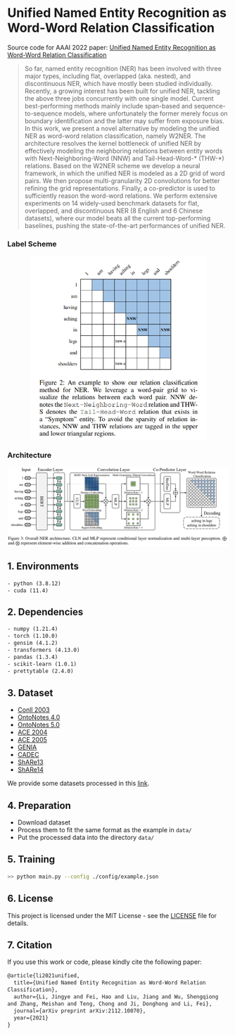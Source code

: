  # Unified Named Entity Recognition as Word-Word Relation Classification

Source code for AAAI 2022 paper: [Unified Named Entity Recognition as Word-Word Relation Classification](https://arxiv.org/pdf/2112.10070.pdf)

> So far, named entity recognition (NER) has been involved with three major types, including flat, overlapped (aka. nested), and discontinuous NER, which have mostly been studied individually. Recently, a growing interest has been built for unified NER, tackling the above three jobs concurrently with one single model. Current best-performing methods mainly include span-based and sequence-to-sequence models, where unfortunately the former merely focus on boundary identification and the latter may suffer from exposure bias. In this work, we present a novel alternative by modeling the unified NER as word-word relation classification, namely W2NER. The architecture resolves the kernel bottleneck of unified NER by effectively modeling the neighboring relations between entity words with Next-Neighboring-Word (NNW) and Tail-Head-Word-* (THW-*) relations. Based on the W2NER scheme we develop a neural framework, in which the unified NER is modeled as a 2D grid of word pairs. We then propose multi-granularity 2D convolutions for better refining the grid representations. Finally, a co-predictor is used to sufficiently reason the word-word relations. We perform extensive experiments on 14 widely-used benchmark datasets for flat, overlapped, and discontinuous NER (8 English and 6 Chinese datasets), where our model beats all the current top-performing baselines, pushing the state-of-the-art performances of unified NER.

### Label Scheme
<p align="center">
  <img src="./figures/scheme.PNG" width="400"/>
</p>

### Architecture
<p align="center">
  <img src="./figures/architecture.PNG" />
</p>

## 1. Environments

```
- python (3.8.12)
- cuda (11.4)
```

## 2. Dependencies

```
- numpy (1.21.4)
- torch (1.10.0)
- gensim (4.1.2)
- transformers (4.13.0)
- pandas (1.3.4)
- scikit-learn (1.0.1)
- prettytable (2.4.0)
```

## 3. Dataset

- [Conll 2003](https://www.clips.uantwerpen.be/conll2003/ner/)
- [OntoNotes 4.0](https://catalog.ldc.upenn.edu/LDC2011T03)
- [OntoNotes 5.0](https://catalog.ldc.upenn.edu/LDC2013T19)
- [ACE 2004](https://catalog.ldc.upenn.edu/LDC2005T09)
- [ACE 2005](https://catalog.ldc.upenn.edu/LDC2006T06)
- [GENIA](http://www.geniaproject.org/genia-corpus)
- [CADEC](https://pubmed.ncbi.nlm.nih.gov/25817970/)
- [ShARe13](https://clefehealth.imag.fr/?page_id=441)
- [ShARe14](https://sites.google.com/site/clefehealth2014/)

We provide some datasets processed in this [link](https://drive.google.com/drive/folders/1NdvUeIUUL3mlS8QwwnqM628gCK7_0yPv?usp=sharing).

## 4. Preparation

- Download dataset
- Process them to fit the same format as the example in `data/`
- Put the processed data into the directory `data/`

## 5. Training

```bash
>> python main.py --config ./config/example.json
```
## 6. License

This project is licensed under the MIT License - see the [LICENSE](LICENSE) file for details.

## 7. Citation

If you use this work or code, please kindly cite the following paper:

```
@article{li2021unified,
  title={Unified Named Entity Recognition as Word-Word Relation Classification},
  author={Li, Jingye and Fei, Hao and Liu, Jiang and Wu, Shengqiong and Zhang, Meishan and Teng, Chong and Ji, Donghong and Li, Fei},
  journal={arXiv preprint arXiv:2112.10070},
  year={2021}
}
```



